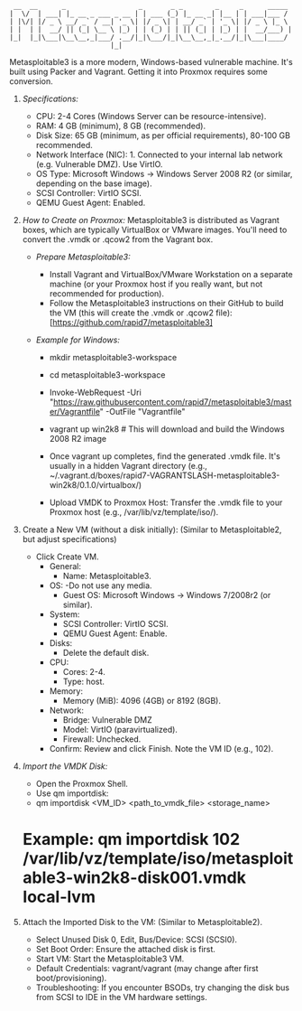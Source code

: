 ````
 __  __      _                  _       _ _        _     _      _____ 
|  \/  | ___| |_ __ _ ___ _ __ | | ___ (_) |_ __ _| |__ | | ___|___ / 
| |\/| |/ _ \ __/ _` / __| '_ \| |/ _ \| | __/ _` | '_ \| |/ _ \ |_ \ 
| |  | |  __/ || (_| \__ \ |_) | | (_) | | || (_| | |_) | |  __/___) |
|_|  |_|\___|\__\__,_|___/ .__/|_|\___/|_|\__\__,_|_.__/|_|\___|____/ 
                         |_|                                          
````
Metasploitable3 is a more modern, Windows-based vulnerable machine. It's built using Packer and Vagrant. Getting it into Proxmox requires some conversion.

1. *Specifications:*
    - CPU: 2-4 Cores (Windows Server can be resource-intensive).
    - RAM: 4 GB (minimum), 8 GB (recommended).
    - Disk Size: 65 GB (minimum, as per official requirements), 80-100 GB recommended.
    - Network Interface (NIC): 1. Connected to your internal lab network (e.g. Vulnerable DMZ). Use VirtIO.
    - OS Type: Microsoft Windows -> Windows Server 2008 R2 (or similar, depending on the base image).
    - SCSI Controller: VirtIO SCSI.
    - QEMU Guest Agent: Enabled.

2. *How to Create on Proxmox:*
    Metasploitable3 is distributed as Vagrant boxes, which are typically VirtualBox or VMware images. You'll need to convert the .vmdk or .qcow2 from the Vagrant box.

    - *Prepare Metasploitable3:*
        - Install Vagrant and VirtualBox/VMware Workstation on a separate machine (or your Proxmox host if you really want, but not recommended for production).
        - Follow the Metasploitable3 instructions on their GitHub to build the VM (this will create the .vmdk or .qcow2 file): [https://github.com/rapid7/metasploitable3]

    - *Example for Windows:*
        - mkdir metasploitable3-workspace
        - cd metasploitable3-workspace
        - Invoke-WebRequest -Uri "https://raw.githubusercontent.com/rapid7/metasploitable3/master/Vagrantfile" -OutFile "Vagrantfile"
        - vagrant up win2k8 # This will download and build the Windows 2008 R2 image

        - Once vagrant up completes, find the generated .vmdk file. It's usually in a hidden Vagrant directory (e.g., ~/.vagrant.d/boxes/rapid7-VAGRANTSLASH-metasploitable3-win2k8/0.1.0/virtualbox/)
        - Upload VMDK to Proxmox Host: Transfer the .vmdk file to your Proxmox host (e.g., /var/lib/vz/template/iso/).


3. Create a New VM (without a disk initially): (Similar to Metasploitable2, but adjust specifications)

    - Click Create VM.
        - General:
            - Name: Metasploitable3.
        - OS:
            -Do not use any media.
            - Guest OS: Microsoft Windows -> Windows 7/2008r2 (or similar).
        - System:
            - SCSI Controller: VirtIO SCSI.
            - QEMU Guest Agent: Enable.
        - Disks: 
            - Delete the default disk.
        - CPU:
            - Cores: 2-4.
            - Type: host.
        - Memory:
            - Memory (MiB): 4096 (4GB) or 8192 (8GB).
        - Network:
            - Bridge: Vulnerable DMZ
            - Model: VirtIO (paravirtualized).
            - Firewall: Unchecked.
        - Confirm: Review and click Finish. Note the VM ID (e.g., 102).

4. *Import the VMDK Disk:*
    - Open the Proxmox Shell.
    - Use qm importdisk:
    - qm importdisk <VM_ID> <path_to_vmdk_file> <storage_name>
    # Example: qm importdisk 102 /var/lib/vz/template/iso/metasploitable3-win2k8-disk001.vmdk local-lvm

5. Attach the Imported Disk to the VM: (Similar to Metasploitable2).
    - Select Unused Disk 0, Edit, Bus/Device: SCSI (SCSI0).
    - Set Boot Order: Ensure the attached disk is first.
    - Start VM: Start the Metasploitable3 VM.
    - Default Credentials: vagrant/vagrant (may change after first boot/provisioning).
    - Troubleshooting: If you encounter BSODs, try changing the disk bus from SCSI to IDE in the VM hardware settings.
